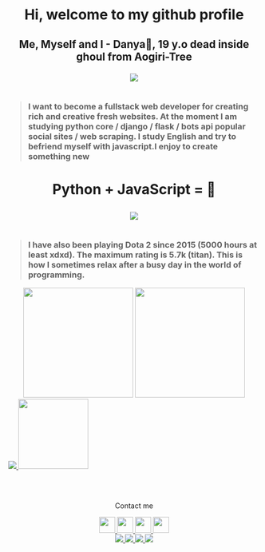 # <p align="center"> Hi, welcome to my github profile</p>
## <p align="center"> Me, Myself and I - Danya🖤, 19 y.o dead inside ghoul from Aogiri-Tree</p>

<div align="center">
    <img src="https://64.media.tumblr.com/8a3ef3480db725a911714238061d80bf/tumblr_nmy32mCJtt1tx8c47o1_500.gif" />
</div>

<br>

> ### I want to become a fullstack web developer for creating rich and creative fresh websites. At the moment I am studying python core / django / flask / bots api popular social sites / web scraping. I study English and try to befriend myself with javascript.I enjoy to create something new

# <p align="center">Python + JavaScript = 🖤</p>
<div align="center">
	<img src="https://64.media.tumblr.com/05c03451f26b88e5657b7a375331e0c4/tumblr_njbc4wfPP31u8p62eo1_500.gifv">
</div>

<br>

> ### I have also been playing Dota 2 since 2015 (5000 hours at least xdxd). The maximum rating is 5.7k (titan). This is how I sometimes relax after a busy day in the world of programming.

<div align="center">
    <img height="220px" src="https://i.imgur.com/3kFqZ7B.png">
    <img height="220px" src="https://i.imgur.com/Vhg1Yfk.png">
</div>

<a href="https://github.com/x4cusx4cus/x4cusx4cus">
  <img src="https://bad-apple-github-readme.vercel.app/api?show_bg=1&username=x4cusx4cus&hide_border=true&theme=buefy&show_icons=true" />
</a>
<a href="https://github.com/x4cusx4cus/x4cusx4cus">
  <img height="140px" src="https://bad-apple-github-readme.vercel.app/api/top-langs?username=x4cusx4cus&hide_border=true&show_bg=1&theme=buefy&hide=java,Shell,Batchfile" />
</a>

<br><br>

<p align="center">Contact me</p>
<div align=center>
    <a href="https://t.me/x4cus">
        <img  height="32" width="32" src="https://simpleicons.org/icons/telegram.svg" />
    </a>
    <a href="https://vk.com/x4xus">
        <img  height="32" width="32" src="https://simpleicons.org/icons/vk.svg" />
    </a>
    <a href="mailto:moe@x4cusx4cus@gmail.com">
        <img  height="32" width="32" src="https://simpleicons.org/icons/gmail.svg" />
    </a>
    <a href="https://steamcommunity.com/id/x4cusx4cusx/">
        <img  height="32" width="32" src="https://simpleicons.org/icons/steam.svg" />
    </a>

</div>
<div align=center>
    <a href="https://t.me/x4cus">
        <img src="https://img.shields.io/badge/Telegram-Danyaya-blue?style=flat-square&?logo=visual-studio-code" />
    </a>
    <a href="https://vk.com/x4xus">
        <img src="https://img.shields.io/badge/Vk-Ghoul-9cf?style=flat-square&?logo=visual-studio-code" />
    </a>
    <a href="mailto:moe@x4cusx4cus@gmail.com">
        <img src="https://img.shields.io/badge/Gmail-x4cusx4cus-blueviolet?style=flat-square&?logo=visual-studio-code" />
    </a>
    <a href="https://steamcommunity.com/id/x4cusx4cusx/">
        <img src="https://img.shields.io/badge/Steam-deadinside-black?style=flat-square&?logo=visual-studio-code" />
    </a>
</div>
